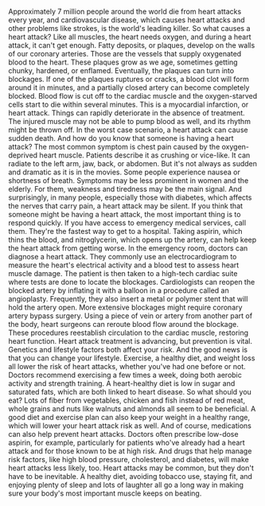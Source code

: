 Approximately 7 million people around the  world die from heart attacks every year, and cardiovascular disease, which causes heart attacks and other problems like strokes, is the world's leading killer. So what causes a heart attack? Like all muscles, the heart needs oxygen, and during a heart attack, it can't get enough. Fatty deposits, or plaques, develop on the walls  of our coronary arteries. Those are the vessels that supply oxygenated blood to the heart. These plaques grow as we age, sometimes getting chunky, hardened, or enflamed. Eventually, the plaques can turn into blockages. If one of the plaques ruptures or cracks, a blood clot will form around it in minutes, and a partially closed artery can become completely blocked. Blood flow is cut off  to the cardiac muscle and the oxygen-starved cells start to die within several minutes. This is a myocardial infarction, or heart attack. Things can rapidly deteriorate in the absence of treatment. The injured muscle may not be able to pump blood as well, and its rhythm might be thrown off. In the worst case scenario, a heart attack can cause sudden death. And how do you know that someone is having a heart attack? The most common symptom is chest pain caused by the oxygen-deprived  heart muscle. Patients describe it as crushing or vice-like. It can radiate to the left arm, jaw, back, or abdomen. But it's not always as sudden and dramatic as it is in the movies. Some people experience nausea or shortness of breath. Symptoms may be less prominent in women and the elderly. For them, weakness and tiredness may be the main signal. And surprisingly, in many people, especially those with diabetes, which affects the nerves that carry pain, a heart attack may be silent. If you think that someone might be  having a heart attack, the most important thing  is to respond quickly. If you have access to emergency medical services, call them. They're the fastest way  to get to a hospital. Taking aspirin, which thins the blood, and nitroglycerin,  which opens up the artery, can help keep the heart attack from getting worse. In the emergency room,  doctors can diagnose a heart attack. They commonly use an electrocardiogram to measure the heart's  electrical activity and a blood test to assess  heart muscle damage. The patient is then taken to a high-tech cardiac suite where tests are done  to locate the blockages. Cardiologists can reopen  the blocked artery by inflating it with a balloon in a procedure called an angioplasty. Frequently, they also insert a metal or polymer stent that will hold the artery open. More extensive blockages might require coronary artery bypass surgery. Using a piece of vein or artery from another part of the body, heart surgeons can reroute blood flow around the blockage. These procedures reestablish circulation to the cardiac muscle, restoring heart function. Heart attack treatment is advancing, but prevention is vital. Genetics and lifestyle factors both affect your risk. And the good news is that you can change your lifestyle. Exercise, a healthy diet, and weight loss all lower the risk of heart attacks, whether you've had one before or not. Doctors recommend exercising a few times a week, doing both aerobic activity and strength training. A heart-healthy diet is low in sugar and saturated fats, which are both linked to heart disease. So what should you eat? Lots of fiber from vegetables, chicken and fish instead of red meat, whole grains and nuts like walnuts and almonds all seem to be beneficial. A good diet and exercise plan can also keep your weight in a healthy range, which will lower  your heart attack risk as well. And of course, medications can also help prevent heart attacks. Doctors often prescribe low-dose aspirin, for example, particularly for patients who've already had a heart attack and for those known to be at high risk. And drugs that help manage risk factors, like high blood pressure, cholesterol, and diabetes, will make heart attacks less likely, too. Heart attacks may be common,  but they don't have to be inevitable. A healthy diet, avoiding tobacco use, staying fit, and enjoying plenty of sleep and lots of laughter all go a long way in making sure your body's most important muscle keeps on beating. 